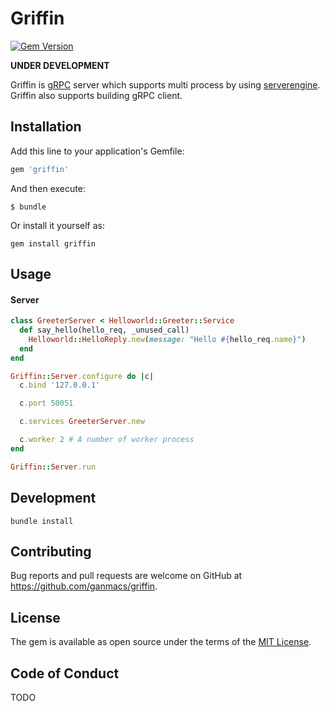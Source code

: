 # Griffin

[![Gem Version](https://badge.fury.io/rb/griffin.svg)](https://badge.fury.io/rb/griffin)


__UNDER DEVELOPMENT__

Griffin is [gRPC](https://grpc.io/) server which supports multi process by using [serverengine](https://github.com/treasure-data/serverengine).
Griffin also supports building gRPC client.

## Installation

Add this line to your application's Gemfile:

```ruby
gem 'griffin'
```

And then execute:

```
$ bundle
```

Or install it yourself as:

```
gem install griffin
```

## Usage

#### Server

```ruby
class GreeterServer < Helloworld::Greeter::Service
  def say_hello(hello_req, _unused_call)
    Helloworld::HelloReply.new(message: "Hello #{hello_req.name}")
  end
end

Griffin::Server.configure do |c|
  c.bind '127.0.0.1'

  c.port 50051

  c.services GreeterServer.new

  c.worker 2 # A number of worker process
end

Griffin::Server.run

```

## Development

```
bundle install
```

## Contributing

Bug reports and pull requests are welcome on GitHub at https://github.com/ganmacs/griffin.

## License

The gem is available as open source under the terms of the [MIT License](https://opensource.org/licenses/MIT).

## Code of Conduct

TODO

